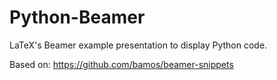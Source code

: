 # Python-Beamer
LaTeX's Beamer example presentation to display Python code.

Based on: https://github.com/bamos/beamer-snippets
